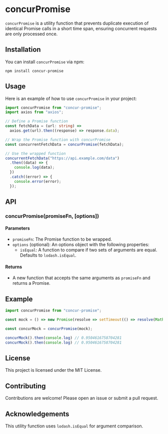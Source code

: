 # concurPromise

`concurPromise` is a utility function that prevents duplicate execution of identical Promise calls in a short time span, ensuring concurrent requests are only processed once.

## Installation

You can install `concurPromise` via npm:

```
npm install concur-promise
```

## Usage

Here is an example of how to use `concurPromise` in your project:

```typescript
import concurPromise from "concur-promise";
import axios from "axios";

// Define a Promise function
const fetchData = (url: string) =>
  axios.get(url).then((response) => response.data);

// Wrap the Promise function with concurPromise
const concurrentFetchData = concurPromise(fetchData);

// Use the wrapped function
concurrentFetchData("https://api.example.com/data")
  .then((data) => {
    console.log(data);
  })
  .catch((error) => {
    console.error(error);
  });
```

## API

### concurPromise(promiseFn, [options])

#### Parameters

- `promiseFn`: The Promise function to be wrapped.
- `options` (optional): An options object with the following properties:
  - `isEqual`: A function to compare if two sets of arguments are equal. Defaults to `lodash.isEqual`.

#### Returns

- A new function that accepts the same arguments as `promiseFn` and returns a Promise.

## Example

```typescript
import concurPromise from "concur-promise";

const mock = () => new Promise(resolve => setTimeout(() => resolve(Math.random()), 1000))

const concurMock = concurPromise(mock);

concurMock().then(console.log) // 0.9504616758704281
concurMock().then(console.log) // 0.9504616758704281

```

## License

This project is licensed under the MIT License.

## Contributing

Contributions are welcome! Please open an issue or submit a pull request.

## Acknowledgements

This utility function uses `lodash.isEqual` for argument comparison.
